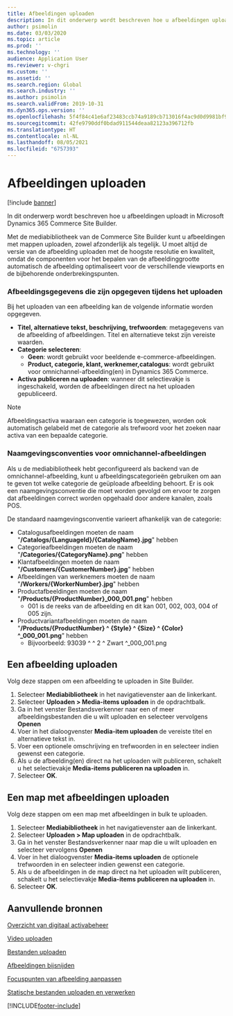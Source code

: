 ```yaml
---
title: Afbeeldingen uploaden
description: In dit onderwerp wordt beschreven hoe u afbeeldingen uploadt in Microsoft Dynamics 365 Commerce Site Builder.
author: psimolin
ms.date: 03/03/2020
ms.topic: article
ms.prod: ''
ms.technology: ''
audience: Application User
ms.reviewer: v-chgri
ms.custom: ''
ms.assetid: ''
ms.search.region: Global
ms.search.industry: ''
ms.author: psimolin
ms.search.validFrom: 2019-10-31
ms.dyn365.ops.version: ''
ms.openlocfilehash: 5f4f84c41e6af23483ccb74a9189cb713016f4ac9d0d9981bf918ca8a71743eb
ms.sourcegitcommit: 42fe9790ddf0bdad911544deaa82123a396712fb
ms.translationtype: HT
ms.contentlocale: nl-NL
ms.lasthandoff: 08/05/2021
ms.locfileid: "6757393"
---
```

# <a name="upload-images"></a>Afbeeldingen uploaden

[!include [banner](includes/banner.md)]

In dit onderwerp wordt beschreven hoe u afbeeldingen uploadt in Microsoft Dynamics 365 Commerce Site Builder.

Met de mediabibliotheek van de Commerce Site Builder kunt u afbeeldingen met mappen uploaden, zowel afzonderlijk als tegelijk. U moet altijd de versie van de afbeelding uploaden met de hoogste resolutie en kwaliteit, omdat de componenten voor het bepalen van de afbeeldinggrootte automatisch de afbeelding optimaliseert voor de verschillende viewports en de bijbehorende onderbrekingspunten.

### <a name="image-information-specified-during-upload"></a>Afbeeldingsgegevens die zijn opgegeven tijdens het uploaden

Bij het uploaden van een afbeelding kan de volgende informatie worden opgegeven.

- **Titel, alternatieve tekst, beschrijving, trefwoorden**: metagegevens van de afbeelding of afbeeldingen. Titel en alternatieve tekst zijn vereiste waarden.
- **Categorie selecteren**:
    - **Geen**: wordt gebruikt voor beeldende e-commerce-afbeeldingen.
    - **Product, categorie, klant, werknemer,catalogus**: wordt gebruikt voor omnichannel-afbeelding(en) in Dynamics 365 Commerce.
- **Activa publiceren na uploaden**: wanneer dit selectievakje is ingeschakeld, worden de afbeeldingen direct na het uploaden gepubliceerd.

> [!NOTE]
> Afbeeldingsactiva waaraan een categorie is toegewezen, worden ook automatisch gelabeld met de categorie als trefwoord voor het zoeken naar activa van een bepaalde categorie.

### <a name="naming-conventions-for-omni-channel-images"></a>Naamgevingsconventies voor omnichannel-afbeeldingen 

Als u de mediabibliotheek hebt geconfigureerd als backend van de omnichannel-afbeelding, kunt u afbeeldingscategorieën gebruiken om aan te geven tot welke categorie de geüploade afbeelding behoort. Er is ook een naamgevingsconventie die moet worden gevolgd om ervoor te zorgen dat afbeeldingen correct worden opgehaald door andere kanalen, zoals POS.

De standaard naamgevingsconventie varieert afhankelijk van de categorie:
- Catalogusafbeeldingen moeten de naam "**/Catalogs/\{LanguageId\}/\{CatalogName\}.jpg**" hebben
- Categorieafbeeldingen moeten de naam "**/Categories/\{CategoryName\}.png**" hebben
- Klantafbeeldingen moeten de naam "**/Customers/\{CustomerNumber\}.jpg**" hebben
- Afbeeldingen van werknemers moeten de naam "**/Workers/\{WorkerNumber\}.jpg**" hebben
- Productafbeeldingen moeten de naam "**/Products/\{ProductNumber\}_000_001.png**" hebben
    - 001 is de reeks van de afbeelding en dit kan 001, 002, 003, 004 of 005 zijn.
- Productvariantafbeeldingen moeten de naam "**/Products/\{ProductNumber\} \^ \{Style\} \^ \{Size\} \^ \{Color\} \^\_000_001.png**" hebben
    - Bijvoorbeeld: 93039 \^ \^ 2 \^ Zwart \^_000_001.png

## <a name="upload-an-image"></a>Een afbeelding uploaden

Volg deze stappen om een afbeelding te uploaden in Site Builder.

1. Selecteer **Mediabibliotheek** in het navigatievenster aan de linkerkant.
1. Selecteer **Uploaden \> Media-items uploaden** in de opdrachtbalk.
1. Ga in het venster Bestandsverkenner naar een of meer afbeeldingsbestanden die u wilt uploaden en selecteer vervolgens **Openen**
1. Voer in het dialoogvenster **Media-item uploaden** de vereiste titel en alternatieve tekst in.
1. Voer een optionele omschrijving en trefwoorden in en selecteer indien gewenst een categorie. 
1. Als u de afbeelding(en) direct na het uploaden wilt publiceren, schakelt u het selectievakje **Media-items publiceren na uploaden** in.
1. Selecteer **OK**.

## <a name="upload-a-folder-of-images"></a>Een map met afbeeldingen uploaden

Volg deze stappen om een map met afbeeldingen in bulk te uploaden.

1. Selecteer **Mediabibliotheek** in het navigatievenster aan de linkerkant.
1. Selecteer **Uploaden \> Map uploaden** in de opdrachtbalk.
1. Ga in het venster Bestandsverkenner naar map die u wilt uploaden en selecteer vervolgens **Openen**
1. Voer in het dialoogvenster **Media-items uploaden** de optionele trefwoorden in en selecteer indien gewenst een categorie. 
1. Als u de afbeeldingen in de map direct na het uploaden wilt publiceren, schakelt u het selectievakje **Media-items publiceren na uploaden** in.
1. Selecteer **OK**.

## <a name="additional-resources"></a>Aanvullende bronnen

[Overzicht van digitaal activabeheer](dam-overview.md)

[Video uploaden](dam-upload-video.md)

[Bestanden uploaden](dam-upload-files.md)

[Afbeeldingen bijsnijden](dam-crop-images.md)

[Focuspunten van afbeelding aanpassen](dam-custom-focal-point.md)

[Statische bestanden uploaden en verwerken](upload-serve-static-files.md)


[!INCLUDE[footer-include](../includes/footer-banner.md)]
